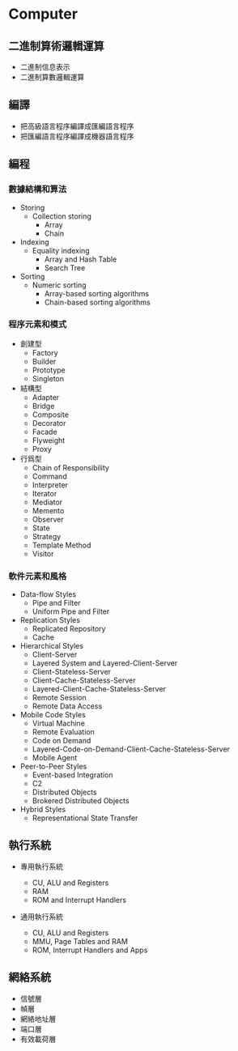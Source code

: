 # Computer

## 二進制算術邏輯運算

- 二進制信息表示
- 二進制算數邏輯運算

## 編譯

- 把高級語言程序編譯成匯編語言程序
- 把匯編語言程序編譯成機器語言程序

## 編程

### 數據結構和算法

- Storing
  - Collection storing
    - Array
    - Chain
- Indexing
  - Equality indexing
    - Array and Hash Table
    - Search Tree
- Sorting
  - Numeric sorting
    - Array-based sorting algorithms
    - Chain-based sorting algorithms

### 程序元素和模式

- 創建型
  - Factory
  - Builder
  - Prototype
  - Singleton
- 結構型
  - Adapter
  - Bridge
  - Composite
  - Decorator
  - Facade
  - Flyweight
  - Proxy
- 行爲型
  - Chain of Responsibility
  - Command
  - Interpreter
  - Iterator
  - Mediator
  - Memento
  - Observer
  - State
  - Strategy
  - Template Method
  - Visitor

### 軟件元素和風格

- Data-flow Styles
  - Pipe and Filter
  - Uniform Pipe and Filter
- Replication Styles
  - Replicated Repository
  - Cache
- Hierarchical Styles
  - Client-Server
  - Layered System and Layered-Client-Server
  - Client-Stateless-Server
  - Client-Cache-Stateless-Server
  - Layered-Client-Cache-Stateless-Server
  - Remote Session
  - Remote Data Access
- Mobile Code Styles
  - Virtual Machine
  - Remote Evaluation
  - Code on Demand
  - Layered-Code-on-Demand-Client-Cache-Stateless-Server
  - Mobile Agent
- Peer-to-Peer Styles
  - Event-based Integration
  - C2
  - Distributed Objects
  - Brokered Distributed Objects
- Hybrid Styles
  - Representational State Transfer

## 執行系統

- 專用執行系統
  - CU, ALU and Registers
  - RAM
  - ROM and Interrupt Handlers

- 通用執行系統
  - CU, ALU and Registers
  - MMU, Page Tables and RAM
  - ROM, Interrupt Handlers and Apps

## 網絡系統

- 信號層
- 幀層
- 網絡地址層
- 端口層
- 有效載荷層
